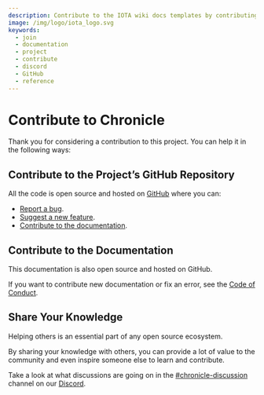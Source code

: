 ```yaml
---
description: Contribute to the IOTA wiki docs templates by contributing to the official GitHub repository or sharing your knowledge on Discord.
image: /img/logo/iota_logo.svg
keywords:
  - join
  - documentation
  - project
  - contribute
  - discord
  - GitHub
  - reference
---
```


# Contribute to Chronicle

Thank you for considering a contribution to this project. You can help it in the following ways:

## Contribute to the Project’s GitHub Repository

All the code is open source and hosted on [GitHub](https://github.com/iotaledger/inx-chronicle) where you can:

- [Report a bug](https://github.com/iotaledger/inx-chronicle/issues/new?template=bug_report.md).
- [Suggest a new feature](https://github.com/iotaledger/inx-chronicle/issues/new?template=feature_request.md).
- [Contribute to the documentation](#contribute-to-the-documentation).

## Contribute to the Documentation

This documentation is also open source and hosted on GitHub.

If you want to contribute new documentation or fix an error, see
the [Code of Conduct](https://github.com/iotaledger/inx-chronicle/blob/main/.github/CODE_OF_CONDUCT.md).

## Share Your Knowledge

Helping others is an essential part of any open source ecosystem.

By sharing your knowledge with others, you can provide a lot of value to the community and even inspire someone else to
learn and contribute.

Take a look at what discussions are going on in
the [#chronicle-discussion](https://discord.com/channels/397872799483428865/930616387397877820) channel on
our [Discord](https://discord.iota.org).

